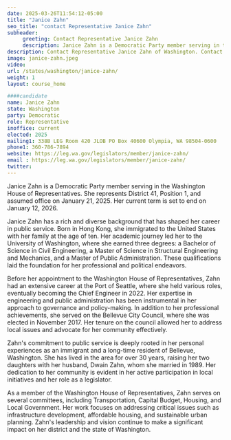 ```yaml
---
date: 2025-03-26T11:54:12-05:00
title: "Janice Zahn"
seo_title: "contact Representative Janice Zahn"
subheader:
     greeting: Contact Representative Janice Zahn
     description: Janice Zahn is a Democratic Party member serving in the Washington House of Representatives. She represents District 41, Position 1, and assumed office on January 21, 2025. Her current term is set to end on January 12, 2026.
description: Contact Representative Janice Zahn of Washington. Contact information for Janice Zahn includes email address, phone number, and mailing address.
image: janice-zahn.jpeg
video:
url: /states/washington/janice-zahn/
weight: 1
layout: course_home

####candidate
name: Janice Zahn
state: Washington
party: Democratic
role: Representative
inoffice: current
elected: 2025
mailing1: 338B LEG Room 420 JLOB PO Box 40600 Olympia, WA 98504-0600
phone1: 360-786-7894
website: https://leg.wa.gov/legislators/member/janice-zahn/
email : https://leg.wa.gov/legislators/member/janice-zahn/
twitter: 
---
```

Janice Zahn is a Democratic Party member serving in the Washington House of Representatives. She represents District 41, Position 1, and assumed office on January 21, 2025. Her current term is set to end on January 12, 2026.

Janice Zahn has a rich and diverse background that has shaped her career in public service. Born in Hong Kong, she immigrated to the United States with her family at the age of ten. Her academic journey led her to the University of Washington, where she earned three degrees: a Bachelor of Science in Civil Engineering, a Master of Science in Structural Engineering and Mechanics, and a Master of Public Administration. These qualifications laid the foundation for her professional and political endeavors.

Before her appointment to the Washington House of Representatives, Zahn had an extensive career at the Port of Seattle, where she held various roles, eventually becoming the Chief Engineer in 2022. Her expertise in engineering and public administration has been instrumental in her approach to governance and policy-making. In addition to her professional achievements, she served on the Bellevue City Council, where she was elected in November 2017. Her tenure on the council allowed her to address local issues and advocate for her community effectively.

Zahn's commitment to public service is deeply rooted in her personal experiences as an immigrant and a long-time resident of Bellevue, Washington. She has lived in the area for over 30 years, raising her two daughters with her husband, Dwain Zahn, whom she married in 1989. Her dedication to her community is evident in her active participation in local initiatives and her role as a legislator.

As a member of the Washington House of Representatives, Zahn serves on several committees, including Transportation, Capital Budget, Housing, and Local Government. Her work focuses on addressing critical issues such as infrastructure development, affordable housing, and sustainable urban planning. Zahn's leadership and vision continue to make a significant impact on her district and the state of Washington.
